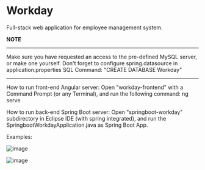 # Workday
Full-stack web application for employee management system.

**NOTE**
********
Make sure you have requested an access to the pre-defined MySQL server, or make one yourself. 
Don't forget to configure spring.datasource in application.properties
SQL Command:
"CREATE DATABASE Workday"
********

How to run front-end Angular server:
Open "workday-frontend" with a Command Prompt (or any Terminal), and run the following command: ng serve

How to run back-end Spring Boot server:
Open "springboot-workday" subdirectory in Eclipse IDE (with spring integrated), and run the SpringbootWorkdayApplication.java as Spring Boot App.

Examples: 

  ![image](https://user-images.githubusercontent.com/96761248/219186767-8f5a2335-c3b4-4024-a53a-f7b840e3125c.png)

  ![image](https://user-images.githubusercontent.com/96761248/219186952-86641865-b2c8-4a92-968c-7a525a124c0a.png)

  
